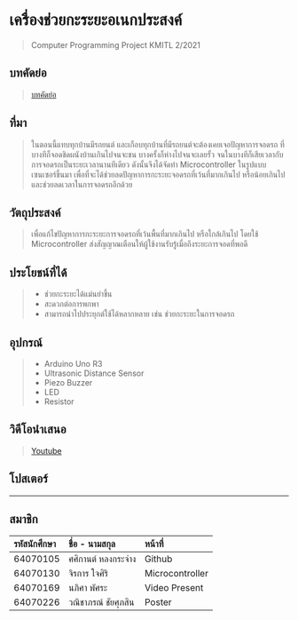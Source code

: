 # เครื่องช่วยกะระยะอเนกประสงค์
> Computer Programming Project KMITL 2/2021
## บทคัดย่อ
> [บทคัดย่อ](https://docs.google.com/document/d/17J81PzNC73sh5suXLBtD6l07UebqFtdid0rZNNKPCx4/edit?usp=sharing)
## ที่มา
> ในตอนนี้แทบทุกบ้านมีรถยนต์ และเกือบทุกบ้านที่มีรถยนต์จะต้องเคยเจอปัญหาการจอดรถ ที่บางทีก็จอดชิดผนังบ้านเกินไปจนจะชน บางครั้งก็ห่างไปจนจะเลยรั้ว จนในบางทีก็เสียเวลากับการจอดรถเป็นระยะเวลานานทีเดียว ดังนั้นจึงได้จัดทำ Microcontroller ในรูปแบบเซนเซอร์ขึ้นมา เพื่อที่จะได้ช่วยลดปัญหาการกะระยะจอดรถที่เว้นที่มากเกินไป หรือน้อยเกินไป และช่วยลดเวลาในการจอดรถอีกด้วย
## วัตถุประสงค์
> เพื่อแก้ไขปัญหาการกะระยะการจอดรถที่เว้นพื้นที่มากเกินไป หรือใกล้เกินไป โดยใช้ Microcontroller ส่งสัญญาณเตือนให้ผู้ใช้งานรับรู้เมื่อถึงระยะการจอดที่พอดี
## ประโยชน์ที่ได้
> * ช่วยกะระยะได้แม่นยำขึ้น
> * สะดวกต่อการพกพา
> * สามารถนำไปประยุกต์ใช้ได้หลากหลาย เช่น ช่วยกะระยะในการจอดรถ
## อุปกรณ์
> * Arduino Uno R3
> * Ultrasonic Distance Sensor
> * Piezo Buzzer
> * LED
> * Resistor
## วิดีโอนำเสนอ
> [Youtube](https://youtu.be/whS6yeSOAUE)
## โปสเตอร์
> 
---
สมาชิก
---

| รหัสนักศึกษา | ชื่อ - นามสกุล |  หน้าที่ |
| :-------- | :-------- | :--------- |
|   64070105   |   ศศิกานต์ หลงกระจ่าง   |    Github   |
|   64070130   |   จิรการ ใจศิริ   |    Microcontroller   |
|   64070169   |   นภิศา พัศระ   |    Video Present   |
|   64070226   |   วณิชาภรณ์ ชัยศุภสิน   |    Poster   |

